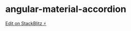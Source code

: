 # angular-material-accordion

[Edit on StackBlitz ⚡️](https://stackblitz.com/edit/angular-material-accordion)